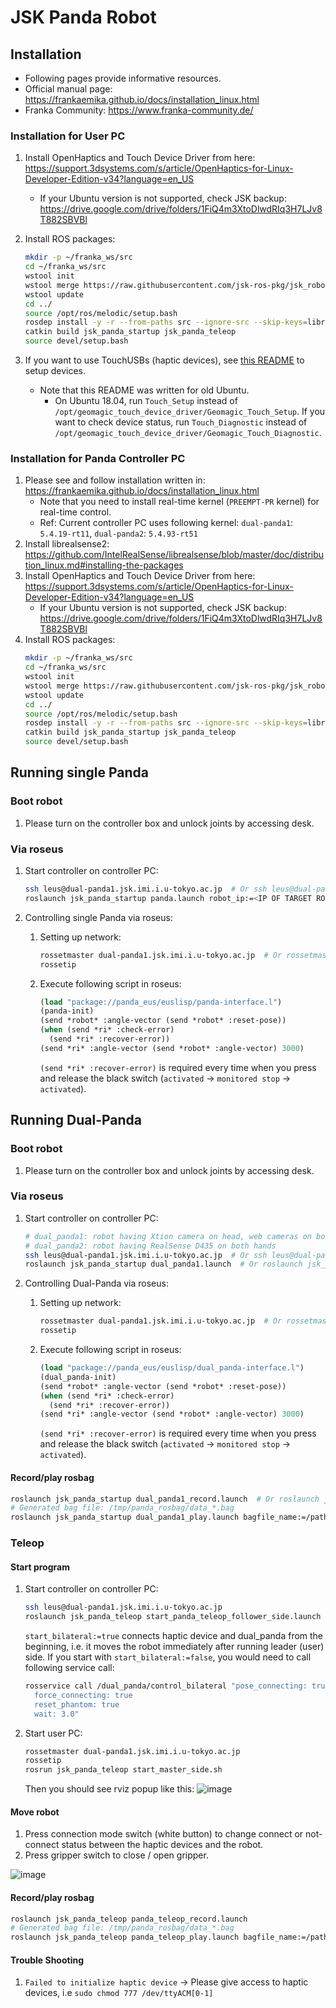 # JSK Panda Robot
## Installation
- Following pages provide informative resources.
- Official manual page: https://frankaemika.github.io/docs/installation_linux.html
- Franka Community: https://www.franka-community.de/


### Installation for User PC
1. Install OpenHaptics and Touch Device Driver from here: https://support.3dsystems.com/s/article/OpenHaptics-for-Linux-Developer-Edition-v34?language=en_US
   * If your Ubuntu version is not supported, check JSK backup: https://drive.google.com/drive/folders/1FiQ4m3XtoDlwdRIq3H7LJv8T882SBVBl

2. Install ROS packages:
   ```bash
   mkdir -p ~/franka_ws/src
   cd ~/franka_ws/src
   wstool init
   wstool merge https://raw.githubusercontent.com/jsk-ros-pkg/jsk_robot/master/jsk_panda_robot/jsk_panda_user.rosinstall
   wstool update
   cd ../
   source /opt/ros/melodic/setup.bash
   rosdep install -y -r --from-paths src --ignore-src --skip-keys=librealsense2,realsense2_camera  # See comments in jsk_panda.rosinstall
   catkin build jsk_panda_startup jsk_panda_teleop
   source devel/setup.bash
   ```
3. If you want to use TouchUSBs (haptic devices), see [this README](https://github.com/pazeshun/Geomagic_Touch_ROS_Drivers/tree/dual-phantom-readme#use-multiple-devices) to setup devices.
   * Note that this README was written for old Ubuntu.
     - On Ubuntu 18.04, run `Touch_Setup` instead of `/opt/geomagic_touch_device_driver/Geomagic_Touch_Setup`. If you want to check device status, run `Touch_Diagnostic` instead of `/opt/geomagic_touch_device_driver/Geomagic_Touch_Diagnostic`.

### Installation for Panda Controller PC
1. Please see and follow installation written in: https://frankaemika.github.io/docs/installation_linux.html
   * Note that you need to install real-time kernel (`PREEMPT-PR` kernel) for real-time control.
   * Ref: Current controller PC uses following kernel:  `dual-panda1`: `5.4.19-rt11`, `dual-panda2`: `5.4.93-rt51`
2. Install librealsense2:
   https://github.com/IntelRealSense/librealsense/blob/master/doc/distribution_linux.md#installing-the-packages
3. Install OpenHaptics and Touch Device Driver from here: https://support.3dsystems.com/s/article/OpenHaptics-for-Linux-Developer-Edition-v34?language=en_US
   * If your Ubuntu version is not supported, check JSK backup: https://drive.google.com/drive/folders/1FiQ4m3XtoDlwdRIq3H7LJv8T882SBVBl
4. Install ROS packages:
   ```bash
   mkdir -p ~/franka_ws/src
   cd ~/franka_ws/src
   wstool init
   wstool merge https://raw.githubusercontent.com/jsk-ros-pkg/jsk_robot/master/jsk_panda_robot/jsk_panda.rosinstall
   wstool update
   cd ../
   source /opt/ros/melodic/setup.bash
   rosdep install -y -r --from-paths src --ignore-src --skip-keys=librealsense2,realsense2_camera  # See comments in jsk_panda.rosinstall
   catkin build jsk_panda_startup jsk_panda_teleop
   source devel/setup.bash
   ```


## Running single Panda
### Boot robot
1. Please turn on the controller box and unlock joints by accessing desk.
### Via roseus
1. Start controller on controller PC:
   ```bash
   ssh leus@dual-panda1.jsk.imi.i.u-tokyo.ac.jp  # Or ssh leus@dual-panda2.jsk.imi.i.u-tokyo.ac.jp
   roslaunch jsk_panda_startup panda.launch robot_ip:=<IP OF TARGET ROBOT>
   ```

2. Controlling single Panda via roseus:
   1. Setting up network:
      ```bash
      rossetmaster dual-panda1.jsk.imi.i.u-tokyo.ac.jp  # Or rossetmaster dual-panda2.jsk.imi.i.u-tokyo.ac.jp
      rossetip
      ```
   2. Execute following script in roseus:
      ```lisp
      (load "package://panda_eus/euslisp/panda-interface.l")
      (panda-init)
      (send *robot* :angle-vector (send *robot* :reset-pose))
      (when (send *ri* :check-error)
        (send *ri* :recover-error))
      (send *ri* :angle-vector (send *robot* :angle-vector) 3000)
      ```
      `(send *ri* :recover-error)` is required every time when you press and release the black switch (`activated` -> `monitored stop` -> `activated`).


## Running Dual-Panda
### Boot robot
1. Please turn on the controller box and unlock joints by accessing desk.
### Via roseus
1. Start controller on controller PC:
   ```bash
   # dual_panda1: robot having Xtion camera on head, web cameras on both hands, microphone on right hand
   # dual_panda2: robot having RealSense D435 on both hands
   ssh leus@dual-panda1.jsk.imi.i.u-tokyo.ac.jp  # Or ssh leus@dual-panda2.jsk.imi.i.u-tokyo.ac.jp
   roslaunch jsk_panda_startup dual_panda1.launch  # Or roslaunch jsk_panda_startup dual_panda2.launch
   ```

2. Controlling Dual-Panda via roseus:
   1. Setting up network:
      ```bash
      rossetmaster dual-panda1.jsk.imi.i.u-tokyo.ac.jp  # Or rossetmaster dual-panda2.jsk.imi.i.u-tokyo.ac.jp
      rossetip
      ```
   2. Execute following script in roseus:
      ```lisp
      (load "package://panda_eus/euslisp/dual_panda-interface.l")
      (dual_panda-init)
      (send *robot* :angle-vector (send *robot* :reset-pose))
      (when (send *ri* :check-error)
        (send *ri* :recover-error))
      (send *ri* :angle-vector (send *robot* :angle-vector) 3000)
      ```
      `(send *ri* :recover-error)` is required every time when you press and release the black switch (`activated` -> `monitored stop` -> `activated`).
#### Record/play rosbag
```bash
roslaunch jsk_panda_startup dual_panda1_record.launch  # Or roslaunch jsk_panda_startup dual_panda2_record.launch
# Generated bag file: /tmp/panda_rosbag/data_*.bag
roslaunch jsk_panda_startup dual_panda1_play.launch bagfile_name:=/path/to/bagfile  # Or roslaunch jsk_panda_startup dual_panda2_play.launch bagfile_name:=/path/to/bagfile
```
### Teleop
#### Start program
1. Start controller on controller PC:
   ```bash
   ssh leus@dual-panda1.jsk.imi.i.u-tokyo.ac.jp
   roslaunch jsk_panda_teleop start_panda_teleop_follower_side.launch start_bilateral:=true
   ```
   `start_bilateral:=true` connects haptic device and dual_panda from the beginning, i.e. it moves the robot immediately after running leader (user) side.
   If you start with `start_bilateral:=false`, you would need to call following service call:
   ```bash
   rosservice call /dual_panda/control_bilateral "pose_connecting: true
     force_connecting: true
     reset_phantom: true
     wait: 3.0"
   ```

2. Start user PC:
   ```bash
   rossetmaster dual-panda1.jsk.imi.i.u-tokyo.ac.jp
   rossetip
   rosrun jsk_panda_teleop start_master_side.sh
   ```
   Then you should see rviz popup like this:
   ![image](https://user-images.githubusercontent.com/14994939/181154686-cb8e95c8-96a7-47ac-b074-bf3c72bc5ee8.png)

#### Move robot
1. Press connection mode switch (white button) to change connect or not-connect status between the haptic devices and the robot.
2. Press gripper switch to close / open gripper.

![image](https://user-images.githubusercontent.com/43567489/159150507-75122802-121e-4a22-abd1-b9540890950b.png)

#### Record/play rosbag
```bash
roslaunch jsk_panda_teleop panda_teleop_record.launch
# Generated bag file: /tmp/panda_rosbag/data_*.bag
roslaunch jsk_panda_teleop panda_teleop_play.launch bagfile_name:=/path/to/bagfile
```

#### Trouble Shooting
1. `Failed to initialize haptic device`  -> Please give access to haptic devices, i.e `sudo chmod 777 /dev/ttyACM[0-1]`

